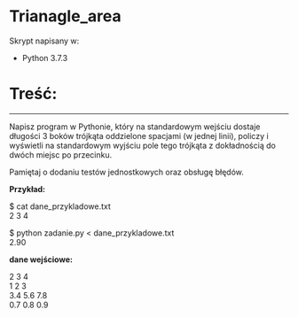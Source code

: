 # Trianagle_area
Skrypt napisany w:
* Python 3.7.3

# Treść:  
---  
Napisz program w Pythonie, który na standardowym wejściu dostaje długości 3 boków trójkąta oddzielone spacjami (w jednej linii), policzy i wyświetli na standardowym wyjściu pole tego trójkąta z dokładnością do dwóch miejsc po przecinku.

Pamiętaj o dodaniu testów jednostkowych oraz obsługę błędów.  

**Przykład:**

$ cat dane_przykladowe.txt  
2 3 4

$ python zadanie.py < dane_przykladowe.txt  
2.90  

**dane wejściowe:**

2 3 4  
1 2 3  
3.4 5.6 7.8  
0.7 0.8 0.9  
